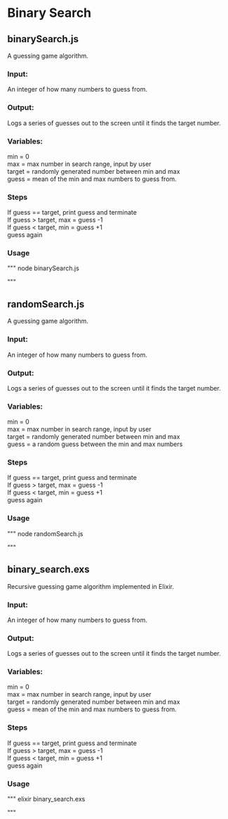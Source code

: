 # Binary Search 

## binarySearch.js

A guessing game algorithm. 

### Input: 
An integer of how many numbers to guess from. 

### Output: 
Logs a series of guesses out to the screen until it finds the target number. 

### Variables: 
min = 0  
max = max number in search range, input by user  
target = randomly generated number between min and max  
guess = mean of the min and max numbers to guess from.  

### Steps
If guess == target, print guess and terminate  
If guess > target, max = guess -1  
If guess < target, min = guess +1  
guess again  

### Usage
"""
node binarySearch.js

"""

## randomSearch.js

A guessing game algorithm. 

### Input: 
An integer of how many numbers to guess from. 

### Output: 
Logs a series of guesses out to the screen until it finds the target number. 

### Variables: 
min = 0  
max = max number in search range, input by user  
target = randomly generated number between min and max  
guess = a random guess between the min and max numbers   

### Steps
If guess == target, print guess and terminate  
If guess > target, max = guess -1  
If guess < target, min = guess +1  
guess again  

### Usage
"""
node randomSearch.js

"""

## binary_search.exs
Recursive guessing game algorithm implemented in Elixir. 

### Input: 
An integer of how many numbers to guess from. 

### Output: 
Logs a series of guesses out to the screen until it finds the target number. 

### Variables: 
min = 0  
max = max number in search range, input by user  
target = randomly generated number between min and max  
guess = mean of the min and max numbers to guess from.  

### Steps
If guess == target, print guess and terminate  
If guess > target, max = guess -1  
If guess < target, min = guess +1  
guess again

### Usage
"""
elixir binary_search.exs

"""
